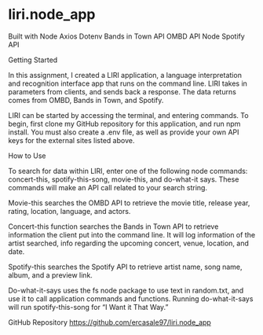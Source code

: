 # liri.node_app
Built with
Node Axios
Dotenv
Bands in Town API
OMBD API
Node Spotify API

Getting Started

In this assignment, I created a LIRI application, a language interpretation and recognition interface app that runs on the command line. LIRI takes in parameters from clients, and sends back a response. The data returns comes from OMBD, Bands in Town, and Spotify.

LIRI can be started by accessing the terminal, and entering commands. To begin, first clone my GitHub repository for this application, and run npm install. You must also create a .env file, as well as provide your own API keys for the external sites listed above. 

How to Use

To search for data within LIRI, enter one of the following node commands: concert-this, spotify-this-song, movie-this, and do-what-it says. These commands will make an API call related to your search string.

Movie-this searches the OMBD API to retrieve the movie title, release year, rating, location, language, and actors. 

Concert-this function searches the Bands in Town API to retrieve information the client put into the command line. It will log information of the artist searched, info regarding the upcoming concert, venue, location, and date.

Spotify-this searches the Spotify API to retrieve artist name, song name, album, and a preview link.

Do-what-it-says uses the fs node package to use text in random.txt, and use it to call application commands and functions. Running do-what-it-says will run spotify-this-song for “I Want it That Way.”

GitHub Repository
https://github.com/ercasale97/liri.node_app

